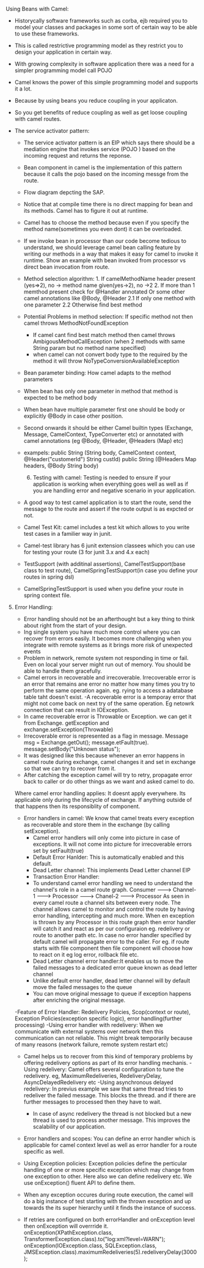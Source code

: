 Using Beans with Camel:
 - Historycally software frameworks such as corba, ejb required you to model your classes and packages in some sort of certain way to be able to use these frameworks.
 - This is called restrictive programming model as they restrict you to design your application in certain way. 
 - With growing complexity in software application there was a need for a simpler programming model call POJO 
 - Camel knows the power of this simple programming model and supports it a lot. 
 - Because by using beans you reduce coupling in your applicaton. 
 - So you get benefits of reduce coupling as well as get loose coupling with camel routes. 
 
 - The service activator pattern:
	- The service activator pattern is an EIP which says there should be a mediation engine that invokes service (POJO ) based on the incoming request and returns the reponse.
	- Bean component in camel is the implementation of this pattern because it calls the pojo based on the incoming messge from the route.
	- Flow diagram depcting the SAP.
	- Notice that at compile time there is no direct mapping for bean and its methods. Camel has to figure it out at runtime.
	- Camel has to choose the method because even if you specify the method name(sometimes you even dont) it can be overloaded.
	- If we invoke bean in processor than our code become tedious to understand, we should leverage camel bean calling feature by writing our methods in a way that makes it easy
		for camel to invoke it runtime. Show an example with bean invoked from processor vs direct bean invocation from route.
	- Method selection algorithm: 1. If camelMethodName header present (yes=>2), no -> method name given(yes->2), no ->2
		2. If more than 1 memthod present check for @Handler annotated 
			Or some other camel annotations like @Body, @Header 
		2.1 If only one method with one parameter 
		2.2 Otherwise find best method
	- Potential Problems in method selection: If specific method not then camel throws MethodNotFoundException
		- If camel cant find best match method then camel throws AmbigousMethodCallException (when 2 methods with same String param but no method name specified)
		- when camel can not convert body type to the required by the method it will throw NoTypeConversionAvailableException
		
	- Bean parameter binding: How camel adapts to the method parameters
	- When bean has only one parameter in method that method is expected to be method body
	- When bean have multiple parameter first one should be body or explicitly @Body in case other position. 
	- Second onwards it should be either Camel builtin types (Exchange, Message, CamelContext, TypeConverter etc) or annotated with camel annotations (eg @Body, @Header, @Headers (Map) etc)
	- exampels: public String (String body, CamelContext context, @Header("customerId") String custId)
				public String (@Headers Map headers, @Body String body)
        
        
        6. Testing with camel: Testing is needed to ensure if your application is working when everything goes well as well as if you are handling error and negative scenario in your application.
	- A good way to test camel application is to start the route, send the message to the route and assert if the route output is as expcted or not.
	- Camel Test Kit: camel includes a test kit which allows to you write test cases in a familier way in junit.
	- Camel-test library has 6 junit extension classees which you can use for testing your route (3 for junit 3.x and 4.x each)
	- TestSupport (with additinal assertions), CamelTestSupport(base class to test route), CamelSpringTestSupport(in case you define your routes in spring dsl)
	- CamelSpringTestSupport is used when you define your route in spring context file.
	
 5. Error Handling:
	- Error handling should not be an afterthought but a key thing to think about right from the start of your design.
	- Ing single system you have much more control where you can recover from errors easily. It becomes more challenging when you integrate with remote systems as it brings more risk of unexpected events
	- Problem in network, remote system not responding in time or fail. Even on local your server might run out of memory. You should be able to handle them gracefully.
	- Camel errors in recoverable and irrecoverable. Irrecoverable error is an error that remains ane error no matter how many times you try to perform the same operation again. eg. rying to access a adatabase table
		taht doesn't exist.
	-A recoverable error is a temporay error that might not come back on next try of the same operation. Eg netowrk connection that can result in IOException.
	- In came recoverable error is Throwable or Exception. we can get it from Exchange. getException and exchange.setException(Throwable)
	- Irrecoverable error is represented as a flag in message. Message msg = Exchange.getOut(); message.etFault(true). message.setBody("Unknown status");
	- It was designed like this because whenever an error happens in camel route during exchange, camel changes it and set in exchange so that we can try to recover from it.
	- After catching the exception camel will try to retry, propagate error back to caller or do other things as we want and asked camel to do.

	Where camel error handling applies: It doesnt apply everywhere. Its applicable only during the lifecycle of exchange. If anything outside of that happens then its responsiblity of component.
	
	- Error handlers in camel: We know that camel treats every exception as recoverable and store them in the exchange (by calling setException).
		- Camel error handlers will only come into picture in case of exceptions. It will not come into picture for irrecoverable errors set by 
			setFault(true)
		- Default Error Hanlder: This is automatically enabled and this default.
		- Dead Letter channel: This implements Dead Letter channel EIP
		- Transaction Error Handler: 
		- To understand camel error handling we need to understand the channel's role in a camel route graph.
			Consumer ---> Channel-1 ---> Processor ---> Chanel-2 ---> Processor
			As seen in every camel route a channel sits between every node.
			The channel allows camel to monitor and control the route by having error handling, intercepting and much more. 
			When en exception is thrown by any Processor in this route graph then error handler will catch it and react as per our 
			configuraion eg. redelivery or route to another path etc.
			In case no error handler specified by default camel will propagate error to the caller. 
			For eg. if route starts with file component then file component will choose how to react on it eg log error, rollback file etc.
		- Dead Letter channel error handler:It enables us to move the failed messages to a dedicated error queue known as dead letter channel
		- Unlike default error handler, dead letter channel will by default move the failed messages to the queue
		- You can move original message to queue if exception happens after enriching the original message.
		
	-Feature of Error Handler: Redelivery Policies, Scop(context or route), Exception Policies(exception specific logic), error handling(further processing)
	-Using error handler with redelivery: When we communicate with external systems over network then this communication can not reliable. 
		This might break temporarily because of many reasons (network failure, remote system restart etc)
	- Camel helps us to recover from this kind of temporary problems by offering redelivery options as part of its error handling mechanis.
	-Using redelivery: Camel offers several configuration to tune the redelivery. eg, MaximumRedeliveries, RedeliveryDelay, AsyncDelayedRedelivery etc
	-Using asynchronous delayed redelivery: In previus example we saw that same thread tries to redeliver the failed message. This blocks the thread.
		and if there are further messages to processed then they have to wait. 
		- In case of async redelivery the thread is not blocked but a new thread is used to process another message. This improves the scalability of our	application. 
		
	- Error handlers and scopes: You can define an error handler which is applicable for camel context level as well as error handler for a
		route specific as well.
		
	- Using Exception policies: Exception policies define the perticular handling of one or more specific exception which may change from one exception	
		to other. Here also we can define redelivery etc. We use onException() fluent API to define them.
	- When any exception occures during route execution, the camel will do a big instance of test starting with the thrown exception and up towards the
		its super hierarchy until it finds the instance of success.
	- If retries are configured on both errorHandler and onException level then onException will overrride it.
			onException(XPathException.class, TransformerException.class).to("log:xml?level=WARN");
			onException(IOException.class, SQLException.class, JMSException.class).maximumRedeliveries(5).redeliveryDelay(3000);
